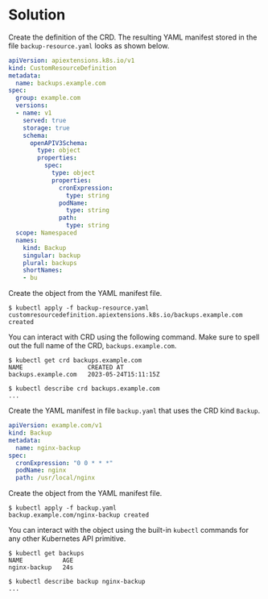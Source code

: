 # Solution

Create the definition of the CRD. The resulting YAML manifest stored in the file `backup-resource.yaml` looks as shown below.

```yaml
apiVersion: apiextensions.k8s.io/v1
kind: CustomResourceDefinition
metadata:
  name: backups.example.com
spec:
  group: example.com
  versions:
  - name: v1
    served: true
    storage: true
    schema:
      openAPIV3Schema:
        type: object
        properties:
          spec:
            type: object
            properties:
              cronExpression:
                type: string
              podName:
                type: string
              path:
                type: string
  scope: Namespaced
  names:
    kind: Backup
    singular: backup
    plural: backups
    shortNames:
    - bu
```

Create the object from the YAML manifest file.

```
$ kubectl apply -f backup-resource.yaml
customresourcedefinition.apiextensions.k8s.io/backups.example.com created
```

You can interact with CRD using the following command. Make sure to spell out the full name of the CRD, `backups.example.com`.

```
$ kubectl get crd backups.example.com
NAME                  CREATED AT
backups.example.com   2023-05-24T15:11:15Z

$ kubectl describe crd backups.example.com
...
```

Create the YAML manifest in file `backup.yaml` that uses the CRD kind `Backup`.

```yaml
apiVersion: example.com/v1
kind: Backup
metadata:
  name: nginx-backup
spec:
  cronExpression: "0 0 * * *"
  podName: nginx
  path: /usr/local/nginx
```

Create the object from the YAML manifest file.

```
$ kubectl apply -f backup.yaml
backup.example.com/nginx-backup created
```

You can interact with the object using the built-in `kubectl` commands for any other Kubernetes API primitive.

```
$ kubectl get backups
NAME           AGE
nginx-backup   24s

$ kubectl describe backup nginx-backup
...
```